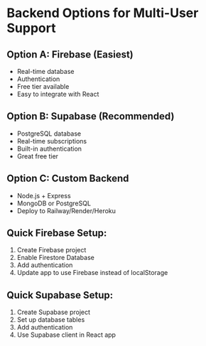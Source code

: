 # Backend Options for Multi-User Support

## Option A: Firebase (Easiest)
- Real-time database
- Authentication
- Free tier available
- Easy to integrate with React

## Option B: Supabase (Recommended)
- PostgreSQL database
- Real-time subscriptions
- Built-in authentication
- Great free tier

## Option C: Custom Backend
- Node.js + Express
- MongoDB or PostgreSQL
- Deploy to Railway/Render/Heroku

## Quick Firebase Setup:
1. Create Firebase project
2. Enable Firestore Database
3. Add authentication
4. Update app to use Firebase instead of localStorage

## Quick Supabase Setup:
1. Create Supabase project
2. Set up database tables
3. Add authentication
4. Use Supabase client in React app 
